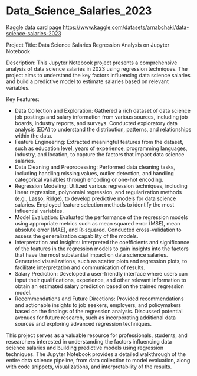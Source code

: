 # Data_Science_Salaries_2023

Kaggle data card page https://www.kaggle.com/datasets/arnabchaki/data-science-salaries-2023



Project Title: Data Science Salaries Regression Analysis on Jupyter Notebook

Description:
This Jupyter Notebook project presents a comprehensive analysis of data science salaries in 2023 using regression techniques. The project aims to understand the key factors influencing data science salaries and build a predictive model to estimate salaries based on relevant variables.

Key Features:

* Data Collection and Exploration: Gathered a rich dataset of data science job postings and salary information from various sources, including job boards, industry reports, and surveys. Conducted exploratory data analysis (EDA) to understand the distribution, patterns, and relationships within the data.
* Feature Engineering: Extracted meaningful features from the dataset, such as education level, years of experience, programming languages, industry, and location, to capture the factors that impact data science salaries.
* Data Cleaning and Preprocessing: Performed data cleaning tasks, including handling missing values, outlier detection, and handling categorical variables through encoding or one-hot encoding.
* Regression Modeling: Utilized various regression techniques, including linear regression, polynomial regression, and regularization methods (e.g., Lasso, Ridge), to develop predictive models for data science salaries. Employed feature selection methods to identify the most influential variables.
* Model Evaluation: Evaluated the performance of the regression models using appropriate metrics such as mean squared error (MSE), mean absolute error (MAE), and R-squared. Conducted cross-validation to assess the generalization capability of the models.
* Interpretation and Insights: Interpreted the coefficients and significance of the features in the regression models to gain insights into the factors that have the most substantial impact on data science salaries. Generated visualizations, such as scatter plots and regression plots, to facilitate interpretation and communication of results.
* Salary Prediction: Developed a user-friendly interface where users can input their qualifications, experience, and other relevant information to obtain an estimated salary prediction based on the trained regression model.
* Recommendations and Future Directions: Provided recommendations and actionable insights to job seekers, employers, and policymakers based on the findings of the regression analysis. Discussed potential avenues for future research, such as incorporating additional data sources and exploring advanced regression techniques.


This project serves as a valuable resource for professionals, students, and researchers interested in understanding the factors influencing data science salaries and building predictive models using regression techniques. The Jupyter Notebook provides a detailed walkthrough of the entire data science pipeline, from data collection to model evaluation, along with code snippets, visualizations, and interpretability of the results.
